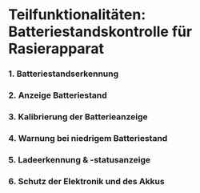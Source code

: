 # Teilfunktionalitäten: Batteriestandskontrolle für Rasierapparat

### 1. **Batteriestandserkennung**

### 2. **Anzeige Batteriestand**

### 3. **Kalibrierung der Batterieanzeige**

### 4. **Warnung bei niedrigem Batteriestand**

### 5. **Ladeerkennung & -statusanzeige**

### 6. **Schutz der Elektronik und des Akkus**